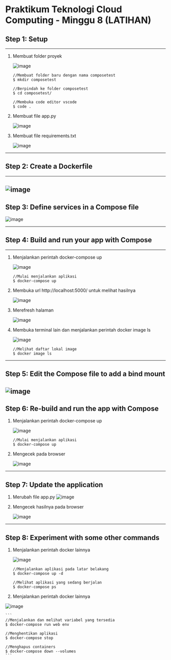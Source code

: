 # Praktikum Teknologi Cloud Computing - Minggu 8 (LATIHAN)

## Step 1: Setup

---
1. Membuat folder proyek

    ![image](https://github.com/saputrayudit/tekn-cloud-computing/assets/79730184/e8624679-e432-4e41-97f9-01e00792104d)

    ```
    //Membuat folder baru dengan nama composetest
    $ mkdir composetest

    //Berpindah ke folder composetest
    $ cd composetest/

    //Membuka code editor vscode
    $ code .
    ```
2. Membuat file app.py

    ![image](https://github.com/saputrayudit/tekn-cloud-computing/assets/79730184/2aa8daa2-99ed-4498-ab7a-7d29773370f1)
3. Membuat file requirements.txt

    ![image](https://github.com/saputrayudit/tekn-cloud-computing/assets/79730184/08c39698-4542-4ac6-b779-66036ff601b1)

---
## Step 2: Create a Dockerfile
---
![image](https://github.com/saputrayudit/tekn-cloud-computing/assets/79730184/fe774a0c-fe7b-4d14-9f5d-3c7b74fac428)
---
## Step 3: Define services in a Compose file

![image](https://github.com/saputrayudit/tekn-cloud-computing/assets/79730184/0dde448e-16a0-4aa9-8846-d20642548e70)

---
## Step 4: Build and run your app with Compose
---
1. Menjalankan perintah docker-compose up

    ![image](https://github.com/saputrayudit/tekn-cloud-computing/assets/79730184/ce8f50a8-cefc-4533-9fa9-ba95e9ecd8a0)

    ```
    //Mulai menjalankan aplikasi
    $ docker-compose up
    ```
2. Membuka url http://localhost:5000/ untuk melihat hasilnya

   ![image](https://github.com/saputrayudit/tekn-cloud-computing/assets/79730184/ce4268c5-f86e-491e-992f-8360502990ab)

3. Merefresh halaman

    ![image](https://github.com/saputrayudit/tekn-cloud-computing/assets/79730184/7e5b26e8-5d10-4de2-8e72-d2e10243c4de)

4. Membuka terminal lain dan menjalankan perintah docker image ls

    ![image](https://github.com/saputrayudit/tekn-cloud-computing/assets/79730184/65809589-2920-4b3f-ae47-6e00f82044fe)

    ```
    //Melihat daftar lokal image
    $ docker image ls
    ```
---
## Step 5: Edit the Compose file to add a bind mount

![image](https://github.com/saputrayudit/tekn-cloud-computing/assets/79730184/bcbbffef-5733-4731-bf76-91c03df1bb8c)
---
## Step 6: Re-build and run the app with Compose
1. Menjalankan perintah docker-compose up

    ![image](https://github.com/saputrayudit/tekn-cloud-computing/assets/79730184/9e25d0c8-43d6-4d3d-86a9-303d3896fc37)

    ```
    //Mulai menjalankan aplikasi
    $ docker-compose up
    ```
2. Mengecek pada browser

    ![image](https://github.com/saputrayudit/tekn-cloud-computing/assets/79730184/065ed804-57e7-46a8-b455-c20a40e96245)


---
## Step 7: Update the application
1. Merubah file app.py
   ![image](https://github.com/saputrayudit/tekn-cloud-computing/assets/79730184/40494109-e47a-4715-8bb3-b0cc31ce0266)

2. Mengecek hasilnya pada browser

    ![image](https://github.com/saputrayudit/tekn-cloud-computing/assets/79730184/c9232569-5621-43c0-851d-320cba89fd36)

---
## Step 8: Experiment with some other commands
1. Menjalankan perintah docker lainnya

   ![image](https://github.com/saputrayudit/tekn-cloud-computing/assets/79730184/70ca7240-efa6-42f3-b2d9-64e1b20967fa)


    ```
    //Menjalankan aplikasi pada latar belakang
    $ docker-compose up -d

    //Melihat aplikasi yang sedang berjalan
    $ docker-compose ps
    ```
2. Menjalankan perintah docker lainnya

  ![image](https://github.com/saputrayudit/tekn-cloud-computing/assets/79730184/a04ca4bf-41df-454b-b094-c3e8a8c0f065)


    ```
    //Menjalankan dan melihat variabel yang tersedia
    $ docker-compose run web env

    //Menghentikan aplikasi
    $ docker-compose stop

    //Menghapus containers
    $ docker-compose down --volumes
    ```
